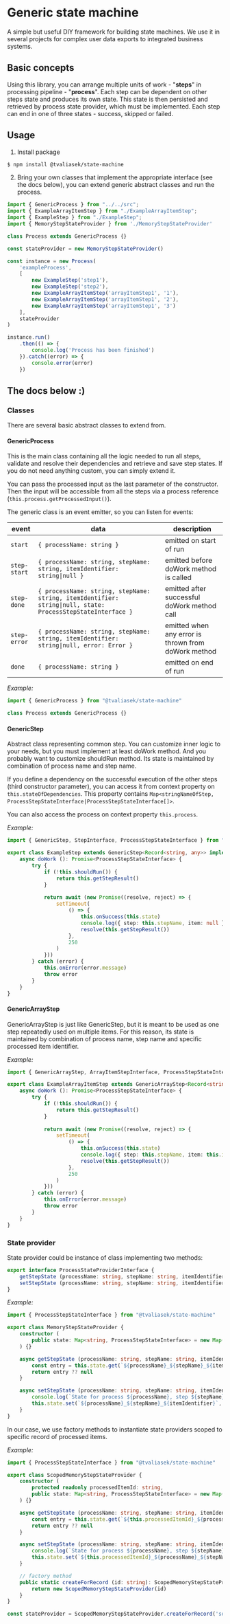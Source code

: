 # Generic state machine

A simple but useful DIY framework for building state machines. We use it in several projects for complex user data exports to integrated business systems.

## Basic concepts

Using this library, you can arrange multiple units of work - "**steps**" in processing pipeline - "**process**". Each step can be dependent on other steps state and produces its own state. This state is then persisted and retrieved by process state provider, which must be implemented. Each step can end in one of three states - success, skipped or failed.

## Usage

1. Install package

``` sh
$ npm install @tvaliasek/state-machine
```

2. Bring your own classes that implement the appropriate interface (see the docs below), you can extend generic abstract classes and run the process.

``` ts
import { GenericProcess } from "../../src";
import { ExampleArrayItemStep } from "./ExampleArrayItemStep";
import { ExampleStep } from "./ExampleStep";
import { MemoryStepStateProvider } from './MemoryStepStateProvider'

class Process extends GenericProcess {}

const stateProvider = new MemoryStepStateProvider()

const instance = new Process(
    'exampleProcess', 
    [
        new ExampleStep('step1'),
        new ExampleStep('step2'),
        new ExampleArrayItemStep('arrayItemStep1', '1'),
        new ExampleArrayItemStep('arrayItemStep1', '2'),
        new ExampleArrayItemStep('arrayItemStep1', '3')
    ],
    stateProvider
)

instance.run()
    .then(() => {
        console.log('Process has been finished')
    }).catch((error) => {
        console.error(error)
    })
```

## The docs below :)

### Classes

There are several basic abstract classes to extend from.

#### GenericProcess
This is the main class containing all the logic needed to run all steps, validate and resolve their dependencies and retrieve and save step states. If you do not need anything custom, you can simply extend it.

You can pass the processed input as the last parameter of the constructor. Then the input will be accessible from all the steps via a process reference (`this.process.getProcessedInput()`). 

The generic class is an event emitter, so you can listen for events:

| event | data | description | 
|-------|------|-------------|
| `start` | `{ processName: string }` | emitted on start of run |
| `step-start` | `{ processName: string, stepName: string, itemIdentifier: string\|null }` | emitted before doWork method is called |
| `step-done` | `{ processName: string, stepName: string, itemIdentifier: string\|null, state: ProcessStepStateInterface }` | emitted after successful doWork method call |
| `step-error` | `{ processName: string, stepName: string, itemIdentifier: string\|null, error: Error }` | emitted when any error is thrown from doWork method |
| `done` | `{ processName: string }` | emitted on end of run |

*Example:*

``` ts
import { GenericProcess } from "@tvaliasek/state-machine"

class Process extends GenericProcess {}
```

#### GenericStep
Abstract class representing common step. You can customize inner logic to your needs, but you must implement at least doWork method. And you probably want to customize shouldRun method. Its state is maintained by combination of process name and step name.

If you define a dependency on the successful execution of the other steps (third constructor parameter), you can access it from context property on `this.stateOfDependencies`. This property contains `Map<stringNameOfStep, ProcessStepStateInterface|ProcessStepStateInterface[]>`.

You can also access the process on context property `this.process`.

*Example:*

``` ts
import { GenericStep, StepInterface, ProcessStepStateInterface } from "@tvaliasek/state-machine"

export class ExampleStep extends GenericStep<Record<string, any>> implements StepInterface<Record<string, any>> {
    async doWork (): Promise<ProcessStepStateInterface> {
        try {
            if (!this.shouldRun()) {
                return this.getStepResult()
            }
            
            return await (new Promise((resolve, reject) => {
                setTimeout(
                    () => {
                        this.onSuccess(this.state)
                        console.log({ step: this.stepName, item: null })
                        resolve(this.getStepResult())
                    },
                    250
                )
            }))
        } catch (error) {
            this.onError(error.message)
            throw error
        }
    }
}
```

#### GenericArrayStep
GenericArrayStep is just like GenericStep, but it is meant to be used as one step repeatedly used on multiple items. For this reason, its state is maintained by combination of process name, step name and specific processed item identifier. 

*Example:*

``` ts
import { GenericArrayStep, ArrayItemStepInterface, ProcessStepStateInterface } from "@tvaliasek/state-machine"

export class ExampleArrayItemStep extends GenericArrayStep<Record<string, any>> implements ArrayItemStepInterface<Record<string, any>> {
    async doWork (): Promise<ProcessStepStateInterface> {
        try {
            if (!this.shouldRun()) {
                return this.getStepResult()
            }
            
            return await (new Promise((resolve, reject) => {
                setTimeout(
                    () => {
                        this.onSuccess(this.state)
                        console.log({ step: this.stepName, item: this.itemIdentifier })
                        resolve(this.getStepResult())
                    },
                    250
                )
            }))
        } catch (error) {
            this.onError(error.message)
            throw error
        }
    }
}
```

### State provider

State provider could be instance of class implementing two methods:

``` ts
export interface ProcessStateProviderInterface {
    getStepState (processName: string, stepName: string, itemIdentifier: string|null): Promise<ProcessStepStateInterface|null>
    setStepState (processName: string, stepName: string, itemIdentifier: string|null, stepState: ProcessStepStateInterface): Promise<void>
}
```
*Example:*
``` ts
import { ProcessStepStateInterface } from "@tvaliasek/state-machine"

export class MemoryStepStateProvider {
    constructor (
        public state: Map<string, ProcessStepStateInterface> = new Map([])
    ) {}

    async getStepState (processName: string, stepName: string, itemIdentifier: string|null): Promise<ProcessStepStateInterface|null> {
        const entry = this.state.get(`${processName}_${stepName}_${itemIdentifier}`)
        return entry ?? null
    }

    async setStepState (processName: string, stepName: string, itemIdentifier: string|null, stepState: ProcessStepStateInterface): Promise<void> {
        console.log(`State for process ${processName}, step ${stepName}, item ${itemIdentifier} has been set.`)
        this.state.set(`${processName}_${stepName}_${itemIdentifier}`, stepState)
    }
}
```

In our case, we use factory methods to instantiate state providers scoped to specific record of processed items.

*Example:*
``` ts
import { ProcessStepStateInterface } from "@tvaliasek/state-machine"

export class ScopedMemoryStepStateProvider {
    constructor (
        protected readonly processedItemId: string,
        public state: Map<string, ProcessStepStateInterface> = new Map([])
    ) {}

    async getStepState (processName: string, stepName: string, itemIdentifier: string|null): Promise<ProcessStepStateInterface|null> {
        const entry = this.state.get(`${this.processedItemId}_${processName}_${stepName}_${itemIdentifier}`)
        return entry ?? null
    }

    async setStepState (processName: string, stepName: string, itemIdentifier: string|null, stepState: ProcessStepStateInterface): Promise<void> {
        console.log(`State for process ${processName}, step ${stepName}, item ${itemIdentifier} has been set.`)
        this.state.set(`${this.processedItemId}_${processName}_${stepName}_${itemIdentifier}`, stepState)
    }

    // factory method
    public static createForRecord (id: string): ScopedMemoryStepStateProvider {
        return new ScopedMemoryStepStateProvider(id)
    }
}

const stateProvider = ScopedMemoryStepStateProvider.createForRecord('someId')

```
